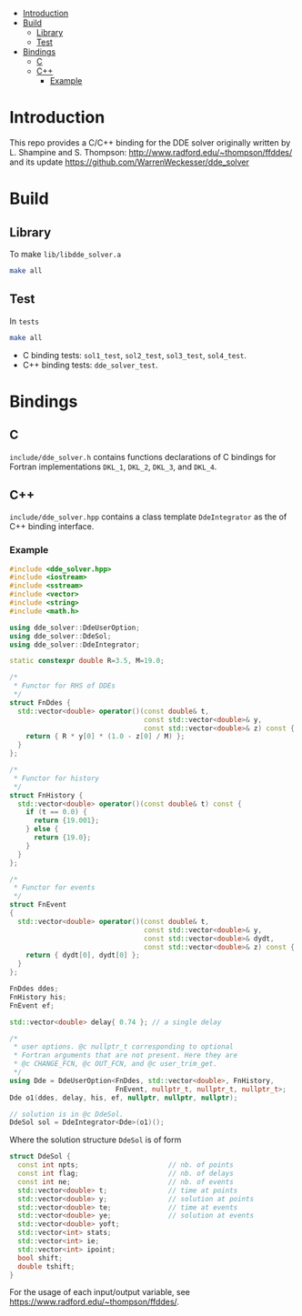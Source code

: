 - [Introduction](#org8fc0df9)
- [Build](#org1b5c01c)
  - [Library](#orgd2ba20c)
  - [Test](#orgced505e)
- [Bindings](#org2cc94b9)
  - [C](#orgd12ded3)
  - [C++](#org87803c1)
    - [Example](#org299eb09)



<a id="org8fc0df9"></a>

# Introduction

This repo provides a C/C++ binding for the DDE solver originally written by L. Shampine and S. Thompson: <http://www.radford.edu/~thompson/ffddes/> and its update <https://github.com/WarrenWeckesser/dde_solver>


<a id="org1b5c01c"></a>

# Build


<a id="orgd2ba20c"></a>

## Library

To make `lib/libdde_solver.a`

```bash
make all
```


<a id="orgced505e"></a>

## Test

In `tests`

```bash
make all
```

-   C binding tests: `sol1_test`, `sol2_test`, `sol3_test`, `sol4_test`.
-   C++ binding tests: `dde_solver_test`.


<a id="org2cc94b9"></a>

# Bindings


<a id="orgd12ded3"></a>

## C

`include/dde_solver.h` contains functions declarations of C bindings for Fortran implementations `DKL_1`, `DKL_2`, `DKL_3`, and `DKL_4`.


<a id="org87803c1"></a>

## C++

`include/dde_solver.hpp` contains a class template `DdeIntegrator` as the of C++ binding interface.


<a id="org299eb09"></a>

### Example

```c++
#include <dde_solver.hpp>
#include <iostream>
#include <sstream>
#include <vector>
#include <string>
#include <math.h>

using dde_solver::DdeUserOption;
using dde_solver::DdeSol;
using dde_solver::DdeIntegrator;

static constexpr double R=3.5, M=19.0;

/*
 * Functor for RHS of DDEs
 */
struct FnDdes {
  std::vector<double> operator()(const double& t,
                                 const std::vector<double>& y,
                                 const std::vector<double>& z) const {
    return { R * y[0] * (1.0 - z[0] / M) };
  }
};

/*
 * Functor for history
 */
struct FnHistory {
  std::vector<double> operator()(const double& t) const {
    if (t == 0.0) {
      return {19.001};
    } else {
      return {19.0};
    }
  }
};

/*
 * Functor for events
 */
struct FnEvent
{
  std::vector<double> operator()(const double& t,
                                 const std::vector<double>& y,
                                 const std::vector<double>& dydt,
                                 const std::vector<double>& z) const {
    return { dydt[0], dydt[0] };
  }
};

FnDdes ddes;
FnHistory his;
FnEvent ef;

std::vector<double> delay{ 0.74 }; // a single delay

/*
 * user options. @c nullptr_t corresponding to optional
 * Fortran arguments that are not present. Here they are 
 * @c CHANGE_FCN, @c OUT_FCN, and @c user_trim_get.
 */
using Dde = DdeUserOption<FnDdes, std::vector<double>, FnHistory,
                          FnEvent, nullptr_t, nullptr_t, nullptr_t>;
Dde o1(ddes, delay, his, ef, nullptr, nullptr, nullptr);

// solution is in @c DdeSol.
DdeSol sol = DdeIntegrator<Dde>(o1)();
```

Where the solution structure `DdeSol` is of form

```c++
struct DdeSol {
  const int npts;                      // nb. of points
  const int flag;                      // nb. of delays
  const int ne;                        // nb. of events
  std::vector<double> t;               // time at points
  std::vector<double> y;               // solution at points
  std::vector<double> te;              // time at events
  std::vector<double> ye;              // solution at events
  std::vector<double> yoft;
  std::vector<int> stats;
  std::vector<int> ie;
  std::vector<int> ipoint;
  bool shift;
  double tshift;
}
```

For the usage of each input/output variable, see <https://www.radford.edu/~thompson/ffddes/>.
